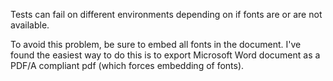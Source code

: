 Tests can fail on different environments depending on if fonts are or are not available.

To avoid this problem, be sure to embed all fonts in the document.  I've found the easiest way to do this is to export Microsoft Word document as a PDF/A compliant pdf (which forces embedding of fonts).  